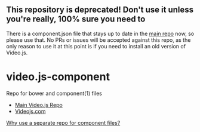 ## This repository is deprecated! Don't use it unless you're really, 100% sure you need to

There is a component.json file that stays up to date in the [main repo](https://github.com/videojs/video.js) now, so please use that. No PRs or issues will be accepted against this repo, as the only reason to use it at this point is if you need to install an old version of Video.js.

video.js-component
==================

Repo for bower and component(1) files

* [Main Video.js Repo](https://github.com/videojs/video.js)
* [Videojs.com](http://www.videojs.com)

[Why use a separate repo for component files?](https://github.com/videojs/video.js/issues/536)
